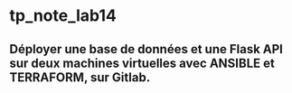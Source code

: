 # tp_note_lab14
## Déployer une base de données et une Flask API sur deux machines virtuelles avec ANSIBLE et TERRAFORM, sur Gitlab.
